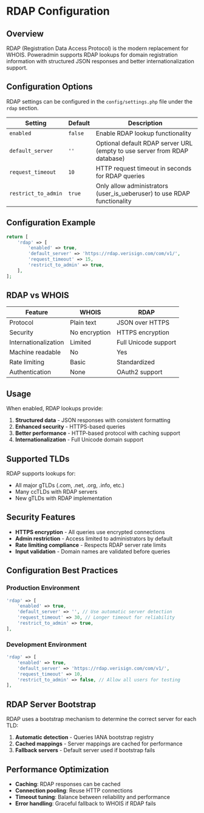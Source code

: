 # RDAP Configuration

## Overview

RDAP (Registration Data Access Protocol) is the modern replacement for WHOIS. Poweradmin supports RDAP lookups for domain registration information with structured JSON responses and better internationalization support.

## Configuration Options

RDAP settings can be configured in the `config/settings.php` file under the `rdap` section.

| Setting | Default | Description |
|---------|---------|-------------|
| `enabled` | `false` | Enable RDAP lookup functionality |
| `default_server` | `''` | Optional default RDAP server URL (empty to use server from RDAP database) |
| `request_timeout` | `10` | HTTP request timeout in seconds for RDAP queries |
| `restrict_to_admin` | `true` | Only allow administrators (user_is_ueberuser) to use RDAP functionality |

## Configuration Example

```php
return [
    'rdap' => [
        'enabled' => true,
        'default_server' => 'https://rdap.verisign.com/com/v1/',
        'request_timeout' => 15,
        'restrict_to_admin' => true,
    ],
];
```

## RDAP vs WHOIS

| Feature | WHOIS | RDAP |
|---------|-------|------|
| Protocol | Plain text | JSON over HTTPS |
| Security | No encryption | HTTPS encryption |
| Internationalization | Limited | Full Unicode support |
| Machine readable | No | Yes |
| Rate limiting | Basic | Standardized |
| Authentication | None | OAuth2 support |

## Usage

When enabled, RDAP lookups provide:

1. **Structured data** - JSON responses with consistent formatting
2. **Enhanced security** - HTTPS-based queries
3. **Better performance** - HTTP-based protocol with caching support
4. **Internationalization** - Full Unicode domain support

## Supported TLDs

RDAP supports lookups for:

- All major gTLDs (.com, .net, .org, .info, etc.)
- Many ccTLDs with RDAP servers
- New gTLDs with RDAP implementation

## Security Features

- **HTTPS encryption** - All queries use encrypted connections
- **Admin restriction** - Access limited to administrators by default
- **Rate limiting compliance** - Respects RDAP server rate limits
- **Input validation** - Domain names are validated before queries

## Configuration Best Practices

### Production Environment

```php
'rdap' => [
    'enabled' => true,
    'default_server' => '', // Use automatic server detection
    'request_timeout' => 30, // Longer timeout for reliability
    'restrict_to_admin' => true,
],
```

### Development Environment

```php
'rdap' => [
    'enabled' => true,
    'default_server' => 'https://rdap.verisign.com/com/v1/',
    'request_timeout' => 10,
    'restrict_to_admin' => false, // Allow all users for testing
],
```

## RDAP Server Bootstrap

RDAP uses a bootstrap mechanism to determine the correct server for each TLD:

1. **Automatic detection** - Queries IANA bootstrap registry
2. **Cached mappings** - Server mappings are cached for performance
3. **Fallback servers** - Default server used if bootstrap fails

## Performance Optimization

- **Caching**: RDAP responses can be cached
- **Connection pooling**: Reuse HTTP connections
- **Timeout tuning**: Balance between reliability and performance
- **Error handling**: Graceful fallback to WHOIS if RDAP fails